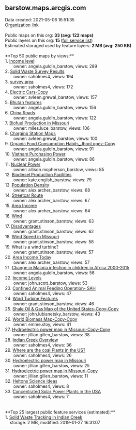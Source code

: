 <h2>barstow.maps.arcgis.com</h2> Data created: 2021-05-06 16:51:35 <br /><a target='new' href='https://barstow.maps.arcgis.com'>Organization link</a><br /><br />Public maps on this org: <b>33 (avg: 122 maps)</b><br />Public layers on this org: <b>15 </b>(<a target='new' href='https://services.arcgis.com/LIW3ebfcmMcWUpri/ArcGIS/rest/services'>full service list</a>)<br />Estimated storaged used by feature layers: <b>2 MB (avg: 250 KB)</b><br /><br />**Top 50 public maps by views:**<br />  1. <a target='new' href='https://www.arcgis.com/home/item.html?id=9f4c9d1dffdf4988a3c0b1b206157e0a'>Income level</a> <br />  &nbsp;&nbsp;&nbsp;&nbsp; &nbsp;&nbsp;owner: angela.guldin_barstow, views: 289<br />  2. <a target='new' href='https://www.arcgis.com/home/item.html?id=35eb26fd9fa3465a96acd4db315a2329'>Solid Waste Survey Results</a> <br />  &nbsp;&nbsp;&nbsp;&nbsp; &nbsp;&nbsp;owner: saholmes4, views: 194<br />  3. <a target='new' href='https://www.arcgis.com/home/item.html?id=6d6d8911e22a44349309dfcccd1c623b'>survey area</a> <br />  &nbsp;&nbsp;&nbsp;&nbsp; &nbsp;&nbsp;owner: saholmes4, views: 172<br />  4. <a target='new' href='https://www.arcgis.com/home/item.html?id=99c342eed9b2427eab3e3c3d0f070e3b'>Electric Cars-Copy</a> <br />  &nbsp;&nbsp;&nbsp;&nbsp; &nbsp;&nbsp;owner: avleen.grewal_barstow, views: 157<br />  5. <a target='new' href='https://www.arcgis.com/home/item.html?id=effcf095a94541ed81b77b966f230a6c'>Bhutan features</a> <br />  &nbsp;&nbsp;&nbsp;&nbsp; &nbsp;&nbsp;owner: angela.guldin_barstow, views: 156<br />  6. <a target='new' href='https://www.arcgis.com/home/item.html?id=672f93c12a124f74a2a169713bcc2336'>China Roads</a> <br />  &nbsp;&nbsp;&nbsp;&nbsp; &nbsp;&nbsp;owner: angela.guldin_barstow, views: 122<br />  7. <a target='new' href='https://www.arcgis.com/home/item.html?id=f583929470d648e1b8337823f1cfeaa2'>Biofuel Production in Missouri</a> <br />  &nbsp;&nbsp;&nbsp;&nbsp; &nbsp;&nbsp;owner: miles.luce_barstow, views: 106<br />  8. <a target='new' href='https://www.arcgis.com/home/item.html?id=e7fcdaad4bc84ddc9a876d96e3f5ec0a'>Charging Station Maps</a> <br />  &nbsp;&nbsp;&nbsp;&nbsp; &nbsp;&nbsp;owner: avleen.grewal_barstow, views: 100<br />  9. <a target='new' href='https://www.arcgis.com/home/item.html?id=a16da274b603442f9c4058f43d4fce85'>Organic Food Consumption Habits_JhonLopez-Copy</a> <br />  &nbsp;&nbsp;&nbsp;&nbsp; &nbsp;&nbsp;owner: angela.guldin_barstow, views: 91<br />  10. <a target='new' href='https://www.arcgis.com/home/item.html?id=a9d073d498ba45a7b50a44778367f19c'>Vietnam Purchasing Power</a> <br />  &nbsp;&nbsp;&nbsp;&nbsp; &nbsp;&nbsp;owner: angela.guldin_barstow, views: 86<br />  11. <a target='new' href='https://www.arcgis.com/home/item.html?id=3de6750c0aa7453cbffde7aa7366d0b0'>Nuclear Power</a> <br />  &nbsp;&nbsp;&nbsp;&nbsp; &nbsp;&nbsp;owner: allison.mcpherson_barstow, views: 85<br />  12. <a target='new' href='https://www.arcgis.com/home/item.html?id=8c04f29bced44eb9b9a71fe16e1500e2'>Biodiesel Production Facilities</a> <br />  &nbsp;&nbsp;&nbsp;&nbsp; &nbsp;&nbsp;owner: kate.english_barstow, views: 79<br />  13. <a target='new' href='https://www.arcgis.com/home/item.html?id=176324941c364658a2f06fb430b210b0'>Population Density</a> <br />  &nbsp;&nbsp;&nbsp;&nbsp; &nbsp;&nbsp;owner: alex.archer_barstow, views: 68<br />  14. <a target='new' href='https://www.arcgis.com/home/item.html?id=24662e70a38a474fa980f02cf8bb21a2'>Streetcar Route</a> <br />  &nbsp;&nbsp;&nbsp;&nbsp; &nbsp;&nbsp;owner: alex.archer_barstow, views: 67<br />  15. <a target='new' href='https://www.arcgis.com/home/item.html?id=14eee5872cf34fde9ac51fd124a7552b'>Area Income</a> <br />  &nbsp;&nbsp;&nbsp;&nbsp; &nbsp;&nbsp;owner: alex.archer_barstow, views: 64<br />  16. <a target='new' href='https://www.arcgis.com/home/item.html?id=e9fe88572eb848ac81a1a847312a5494'>Wind</a> <br />  &nbsp;&nbsp;&nbsp;&nbsp; &nbsp;&nbsp;owner: grant.stinson_barstow, views: 63<br />  17. <a target='new' href='https://www.arcgis.com/home/item.html?id=777170781e0743fa83c1f711b4c0be8a'>Disadvantages</a> <br />  &nbsp;&nbsp;&nbsp;&nbsp; &nbsp;&nbsp;owner: grant.stinson_barstow, views: 62<br />  18. <a target='new' href='https://www.arcgis.com/home/item.html?id=8b7fb102c5c14fb595a39be9828fa008'>Wind Speed in Missouri </a> <br />  &nbsp;&nbsp;&nbsp;&nbsp; &nbsp;&nbsp;owner: grant.stinson_barstow, views: 58<br />  19. <a target='new' href='https://www.arcgis.com/home/item.html?id=1112c0f45b80412aa01ecef9dd144d95'>What is a wind turbine? </a> <br />  &nbsp;&nbsp;&nbsp;&nbsp; &nbsp;&nbsp;owner: grant.stinson_barstow, views: 57<br />  20. <a target='new' href='https://www.arcgis.com/home/item.html?id=04e5422712334cd5b6f326751d275839'>Area Income Today</a> <br />  &nbsp;&nbsp;&nbsp;&nbsp; &nbsp;&nbsp;owner: alex.archer_barstow, views: 57<br />  21. <a target='new' href='https://www.arcgis.com/home/item.html?id=f8bcf0b7f623410a85d200f7e64945d5'>Change in Malaria infection in children in Africa 2000-2015</a> <br />  &nbsp;&nbsp;&nbsp;&nbsp; &nbsp;&nbsp;owner: angela.guldin_barstow, views: 56<br />  22. <a target='new' href='https://www.arcgis.com/home/item.html?id=479ec6f3b5254b6680b7be01df93f8da'>Income Levels</a> <br />  &nbsp;&nbsp;&nbsp;&nbsp; &nbsp;&nbsp;owner: john.scott_barstow, views: 53<br />  23. <a target='new' href='https://www.arcgis.com/home/item.html?id=78a5deadbcb64b708d17de2e374761bf'>Confined Animal Feeding Operation- SAH</a> <br />  &nbsp;&nbsp;&nbsp;&nbsp; &nbsp;&nbsp;owner: saholmes4, views: 47<br />  24. <a target='new' href='https://www.arcgis.com/home/item.html?id=a37d698c240d40f9b02c63691729bbd1'>Wind Turbine Features</a> <br />  &nbsp;&nbsp;&nbsp;&nbsp; &nbsp;&nbsp;owner: grant.stinson_barstow, views: 46<br />  25. <a target='new' href='https://www.arcgis.com/home/item.html?id=2744723f512447c3b0fb9acf35409df0'>Shale Oil & Gas Map of the United States-Copy-Copy</a> <br />  &nbsp;&nbsp;&nbsp;&nbsp; &nbsp;&nbsp;owner: john.lubianetsky_barstow, views: 43<br />  26. <a target='new' href='https://www.arcgis.com/home/item.html?id=ec430d1a7427495b98b3abfde81ffd8c'>World Biomass Map-Copy-Copy</a> <br />  &nbsp;&nbsp;&nbsp;&nbsp; &nbsp;&nbsp;owner: emme.stoy, views: 41<br />  27. <a target='new' href='https://www.arcgis.com/home/item.html?id=596e8236736f4a42aad9813395bb704e'>Hydroelectric power map in Missouri-Copy-Copy</a> <br />  &nbsp;&nbsp;&nbsp;&nbsp; &nbsp;&nbsp;owner: jillian.gillen_barstow, views: 38<br />  28. <a target='new' href='https://www.arcgis.com/home/item.html?id=ccecfd305b194abb962b86ee0ce7e8c9'>Indian Creek Overview</a> <br />  &nbsp;&nbsp;&nbsp;&nbsp; &nbsp;&nbsp;owner: saholmes4, views: 36<br />  29. <a target='new' href='https://www.arcgis.com/home/item.html?id=4e1f1534d4be4eabaa74b78d55945f0f'>Where are the coal Plants in the US? </a> <br />  &nbsp;&nbsp;&nbsp;&nbsp; &nbsp;&nbsp;owner: saholmes4, views: 26<br />  30. <a target='new' href='https://www.arcgis.com/home/item.html?id=167f4da3ad3548aaa90ecf468b9bcd57'>Hydroelectric power map in Missouri</a> <br />  &nbsp;&nbsp;&nbsp;&nbsp; &nbsp;&nbsp;owner: jillian.gillen_barstow, views: 25<br />  31. <a target='new' href='https://www.arcgis.com/home/item.html?id=976e6fdb0edf4a8c8a27dc4f0c194a63'>Hydroelectric power map in Missouri-Copy</a> <br />  &nbsp;&nbsp;&nbsp;&nbsp; &nbsp;&nbsp;owner: jillian.gillen_barstow, views: 11<br />  32. <a target='new' href='https://www.arcgis.com/home/item.html?id=7c6f5f2bde7849c78c63788be6cea3ce'>Heltons Science Ideas</a> <br />  &nbsp;&nbsp;&nbsp;&nbsp; &nbsp;&nbsp;owner: saholmes4, views: 8<br />  33. <a target='new' href='https://www.arcgis.com/home/item.html?id=78a70064956249f0a90202596c497377'>Concentrated Solar Power Plants in the USA</a> <br />  &nbsp;&nbsp;&nbsp;&nbsp; &nbsp;&nbsp;owner: saholmes4, views: 7<br /><br /><br />**Top 25 largest public feature services (estimated):**<br /> 1. <a target='new' href='https://www.arcgis.com/home/item.html?id=6396651eec2a4a3d90b8844d72b2aace'>Solid Waste Tracking in Indian Creek</a><br /> &nbsp;&nbsp;&nbsp;&nbsp;storage: 2 MB, modified: 2019-01-27 16:31:07<br />